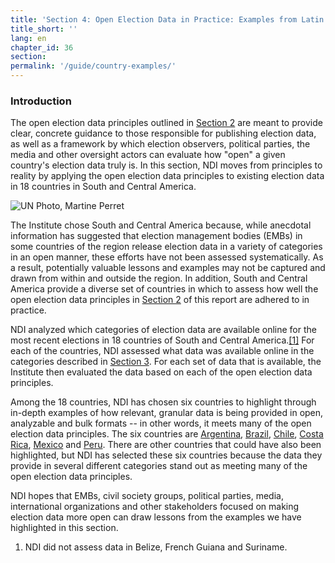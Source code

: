 ```yaml
---
title: 'Section 4: Open Election Data in Practice: Examples from Latin America'
title_short: ''
lang: en
chapter_id: 36
section: 
permalink: '/guide/country-examples/'
---
```


### Introduction

The open election data principles outlined in [Section 2](/en/guide/principles/) are meant to provide clear, concrete guidance to those responsible for publishing election data, as well as a framework by which election observers, political parties, the media and other oversight actors can evaluate how "open" a given country's election data truly is. In this section, NDI moves from principles to reality by applying the open election data principles to existing election data in 18 countries in South and Central America.

 ![UN Photo, Martine Perret](/images/guide/UN-Photo-Martine-Perret-408086.jpg) 

The Institute chose South and Central America because, while anecdotal information has suggested that election management bodies (EMBs) in some countries of the region release election data in a variety of categories in an open manner, these efforts have not been assessed systematically. As a result, potentially valuable lessons and examples may not be captured and drawn from within and outside the region. In addition, South and Central America provide a diverse set of countries in which to assess how well the open election data principles in [Section 2](/en/guide/principles/) of this report are adhered to in practice.

NDI analyzed which categories of election data are available online for the most recent elections in 18 countries of South and Central America.[\[1\]](#footnote-1) For each of the countries, NDI assessed what data was available online in the categories described in [Section 3](/en/guide/key-categories/). For each set of data that is available, the Institute then evaluated the data based on each of the open election data principles.

Among the 18 countries, NDI has chosen six countries to highlight through in-depth examples of how relevant, granular data is being provided in open, analyzable and bulk formats -- in other words, it meets many of the open election data principles. The six countries are [Argentina](/en/guide/country-examples/argentina/), [Brazil](/en/guide/country-examples/brazil/), [Chile](/en/guide/country-examples/chile/), [Costa Rica](/en/guide/country-examples/costa-rica/), [Mexico](/en/guide/country-examples/mexico/) and [Peru](/en/guide/country-examples/peru/). There are other countries that could have also been highlighted, but NDI has selected these six countries because the data they provide in several different categories stand out as meeting many of the open election data principles.

NDI hopes that EMBs, civil society groups, political parties, media, international organizations and other stakeholders focused on making election data more open can draw lessons from the examples we have highlighted in this section.

1.  [](#reference-1)NDI did not assess data in Belize, French Guiana and Suriname.
